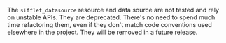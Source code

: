 The `sifflet_datasource` resource and data source are not tested and rely on unstable APIs. They are
deprecated. There's no need to spend much time refactoring them, even if they don't match code conventions
used elsewhere in the project. They will be removed in a future release.
